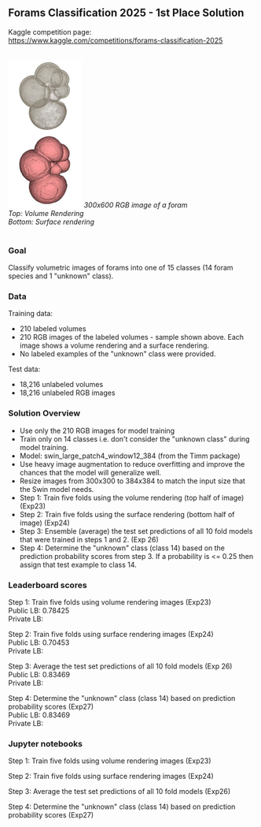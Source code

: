 ## Forams Classification 2025 - 1st Place Solution

Kaggle competition page:<br>
https://www.kaggle.com/competitions/forams-classification-2025

<br>
<img src="https://github.com/vbookshelf/Forams-2025-Kaggle-Comp-Solution/blob/main/images/labelled_foram_00002.jpg" height="300"></img>
<i>300x600 RGB image of a foram<br>
  Top: Volume Rendering<br>
  Bottom: Surface rendering</i><br>
<br>

### Goal

Classify volumetric images of forams into one of 15 classes (14 foram species and 1 "unknown" class).

### Data

Training data:
- 210 labeled volumes
- 210 RGB images of the labeled volumes - sample shown above. Each image shows a volume rendering and a surface rendering.
- No labeled examples of the "unknown" class were provided.

Test data:
- 18,216 unlabeled volumes
- 18,216 unlabeled RGB images

### Solution Overview
- Use only the 210 RGB images for model training
- Train only on 14 classes i.e. don't consider the "unknown class" during model training.
- Model: swin_large_patch4_window12_384 (from the Timm package)
- Use heavy image augmentation to reduce overfitting and improve the chances that the model will generalize well.
- Resize images from 300x300 to 384x384 to match the input size that the Swin model needs.
- Step 1: Train five folds using the volume rendering (top half of image) (Exp23)
- Step 2: Train five folds using the surface rendering (bottom half of image) (Exp24)
- Step 3: Ensemble (average) the test set predictions of all 10 fold models that were trained in steps 1 and 2. (Exp 26)
- Step 4: Determine the "unknown" class (class 14) based on the prediction probability scores from step 3. If a probability is <= 0.25 then assign that test example to class 14.

### Leaderboard scores
Step 1: Train five folds using volume rendering images (Exp23)<br>
Public LB: 0.78425<br>
Private LB:<br>

Step 2: Train five folds using surface rendering images (Exp24)<br>
Public LB: 0.70453<br>
Private LB:<br>

Step 3: Average the test set predictions of all 10 fold models (Exp 26)<br> 
Public LB: 0.83469<br>
Private LB:<br>

Step 4: Determine the "unknown" class (class 14) based on prediction probability scores (Exp27)<br>
Public LB: 0.83469<br>
Private LB:<br>

### Jupyter notebooks
Step 1: Train five folds using volume rendering images (Exp23)<br>

Step 2: Train five folds using surface rendering images (Exp24)<br>

Step 3: Average the test set predictions of all 10 fold models (Exp26)<br>

Step 4: Determine the "unknown" class (class 14) based on prediction probability scores (Exp27)<br>
